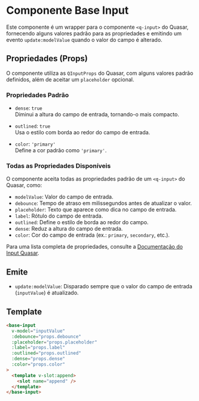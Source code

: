 # Componente Base Input

Este componente é um wrapper para o componente `<q-input>` do Quasar, fornecendo alguns valores padrão para as propriedades e emitindo um evento `update:modelValue` quando o valor do campo é alterado.

## Propriedades (Props)

O componente utiliza as `QInputProps` do Quasar, com alguns valores padrão definidos, além de aceitar um `placeholder` opcional.

### Propriedades Padrão

- `dense`: `true`  
  Diminui a altura do campo de entrada, tornando-o mais compacto.

- `outlined`: `true`  
  Usa o estilo com borda ao redor do campo de entrada.

- `color`: `'primary'`  
  Define a cor padrão como `'primary'`.

### Todas as Propriedades Disponíveis

O componente aceita todas as propriedades padrão de um `<q-input>` do Quasar, como:

- `modelValue`: Valor do campo de entrada.
- `debounce`: Tempo de atraso em milissegundos antes de atualizar o valor.
- `placeholder`: Texto que aparece como dica no campo de entrada.
- `label`: Rótulo do campo de entrada.
- `outlined`: Define o estilo de borda ao redor do campo.
- `dense`: Reduz a altura do campo de entrada.
- `color`: Cor do campo de entrada (ex.: `primary`, `secondary`, etc.).

Para uma lista completa de propriedades, consulte a [Documentação do Input Quasar](https://quasar.dev/vue-components/input#qinput-api).

## Emite

- `update:modelValue`: Disparado sempre que o valor do campo de entrada (`inputValue`) é atualizado.

## Template

```html
<base-input
  v-model="inputValue"
  :debounce="props.debounce"
  :placeholder="props.placeholder"
  :label="props.label"
  :outlined="props.outlined"
  :dense="props.dense"
  :color="props.color"
>
  <template v-slot:append>
    <slot name="append" />
  </template>
</base-input>
```
